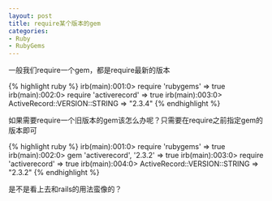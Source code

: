 ```yaml
---
layout: post
title: require某个版本的gem
categories:
- Ruby
- RubyGems
---
```

一般我们require一个gem，都是require最新的版本

{% highlight ruby %}
irb(main):001:0> require 'rubygems'
=> true
irb(main):002:0> require 'activerecord'
=> true
irb(main):003:0> ActiveRecord::VERSION::STRING
=> "2.3.4"
{% endhighlight %}

如果需要require一个旧版本的gem该怎么办呢？只需要在require之前指定gem的版本即可

{% highlight ruby %}
irb(main):001:0> require 'rubygems'
=> true
irb(main):002:0> gem 'activerecord', '2.3.2'
=> true
irb(main):003:0> require 'activerecord'
=> true
irb(main):004:0> ActiveRecord::VERSION::STRING
=> "2.3.2"
{% endhighlight %}

是不是看上去和rails的用法蛮像的？

